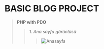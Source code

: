 # BASIC BLOG PROJECT
> **PHP with PDO** <br>
>>*1. Ana sayfa görüntüsü* <br>
>>> ![Anasayfa](pr/anasayfa.png) <br>